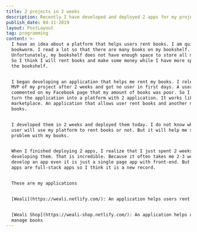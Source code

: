 ```yaml
---
title: 2 projects in 2 weeks
description: Recently I have developed and deployed 2 apps for my project in 2 weeks.
publish_date: 04-11-2019
layout: PostLayout
tag: programming
content: >-
  I have an idea about a platform that helps users rent books. I am quite a
  bookworm. I read a lot so that there are many books on my bookshelf.
  Unfortunately, my bookshelf does not have enough space to store all my books.
  So I think I will rent books and make some money while I have more space on
  the bookshelf.


  I began developing an application that helps me rent my books. I released an
  MVP of my project after 2 weeks and got no user in first days. A user
  commented on my Facebook page that my amount of books was poor. So I plan to
  turn the application into a platform with 2 application. It works like a
  marketplace. An application that allows user rent books and another manages
  books. 


  I developed them in 2 weeks and deployed them today. I do not know whether any
  user will use my platform to rent books or not. But it will help me solve the
  problem with my books.


  When I finished deploying 2 apps, I realize that I just spent 2 weeks to
  developing them. That is incredible. Because it often takes me 2-3 weeks to
  develop an app even it is just a single page app with front-end. But these
  apps are full-stack apps so I think it is a new record.


  These are my applications


  [Weali](https://weali.netlify.com/): An application helps users rent books


  [Weali Shop](https://weali-shop.netlify.com/): An application helps users
  manage books
---
```


